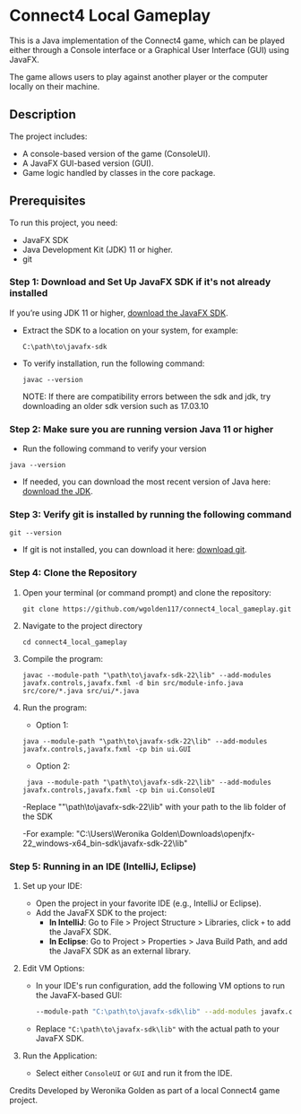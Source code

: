 # Connect4 Local Gameplay

This is a Java implementation of the Connect4 game, which can be played either through a Console interface or a Graphical User Interface (GUI) using JavaFX. 

The game allows users to play against another player or the computer locally on their machine.

## Description
The project includes:
- A console-based version of the game (ConsoleUI).
- A JavaFX GUI-based version (GUI).
- Game logic handled by classes in the core package.

## Prerequisites
To run this project, you need:
- JavaFX SDK
- Java Development Kit (JDK) 11 or higher.
- git

### Step 1: Download and Set Up JavaFX SDK if it's not already installed

If you’re using JDK 11 or higher, [download the JavaFX SDK](https://gluonhq.com/products/javafx/).

- Extract the SDK to a location on your system, for example:
    ```
    C:\path\to\javafx-sdk
    ```
- To verify installation, run the following command:
  ```
  javac --version
  ```
  NOTE: If there are compatibility errors between the sdk and jdk, try downloading an older sdk version such as 17.03.10
  
### Step 2: Make sure you are running version Java 11 or higher
- Run the following command to verify your version
```
java --version
```
- If needed, you can download the most recent version of Java here: [download the JDK](https://www.oracle.com/java/technologies/downloads/#jdk23-linux).

### Step 3: Verify git is installed by running the following command
```
git --version
```
- If git is not installed, you can download it here: [download git](https://git-scm.com/downloads).

### Step 4: Clone the Repository
1. Open your terminal (or command prompt) and clone the repository:
   ```
   git clone https://github.com/wgolden117/connect4_local_gameplay.git
   ```
2. Navigate to the project directory
   ```
   cd connect4_local_gameplay
   ```
3. Compile the program:
   ```
   javac --module-path "\path\to\javafx-sdk-22\lib" --add-modules javafx.controls,javafx.fxml -d bin src/module-info.java src/core/*.java src/ui/*.java
   ```

4. Run the program:
   - Option 1:
    ```
    java --module-path "\path\to\javafx-sdk-22\lib" --add-modules javafx.controls,javafx.fxml -cp bin ui.GUI
    ```

   - Option 2:
    ```
     java --module-path "\path\to\javafx-sdk-22\lib" --add-modules javafx.controls,javafx.fxml -cp bin ui.ConsoleUI
    ```

   -Replace ""\path\to\javafx-sdk-22\lib" with your path to the lib folder of the SDK
   
   -For example: "C:\Users\Weronika Golden\Downloads\openjfx-22_windows-x64_bin-sdk\javafx-sdk-22\lib"

### Step 5: Running in an IDE (IntelliJ, Eclipse)

1. Set up your IDE:

   - Open the project in your favorite IDE (e.g., IntelliJ or Eclipse).
   - Add the JavaFX SDK to the project:
     - **In IntelliJ**: Go to File > Project Structure > Libraries, click `+` to add the JavaFX SDK.
     - **In Eclipse**: Go to Project > Properties > Java Build Path, and add the JavaFX SDK as an external library.

2. Edit VM Options:

   - In your IDE's run configuration, add the following VM options to run the JavaFX-based GUI:
     ```bash
     --module-path "C:\path\to\javafx-sdk\lib" --add-modules javafx.controls,javafx.fxml
     ```
   - Replace `"C:\path\to\javafx-sdk\lib"` with the actual path to your JavaFX SDK.

3. Run the Application:

   - Select either `ConsoleUI` or `GUI` and run it from the IDE.

Credits
Developed by Weronika Golden as part of a local Connect4 game project.
